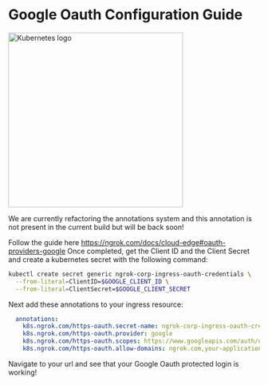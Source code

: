 # Google Oauth Configuration Guide

<img src="./docs/images/Under-Construction-Sign.png" alt="Kubernetes logo" width="350" />

We are currently refactoring the annotations system and this annotation is not present in the current build but will be back soon!


Follow the guide here https://ngrok.com/docs/cloud-edge#oauth-providers-google
Once completed, get the Client ID and the Client Secret and create a kubernetes secret with the following command:

```bash
kubectl create secret generic ngrok-corp-ingress-oauth-credentials \
  --from-literal=ClientID=$GOOGLE_CLIENT_ID \
  --from-literal=ClientSecret=$GOOGLE_CLIENT_SECRET
```

Next add these annotations to your ingress resource:

```yaml
  annotations:
    k8s.ngrok.com/https-oauth.secret-name: ngrok-corp-ingress-oauth-credentials
    k8s.ngrok.com/https-oauth.provider: google
    k8s.ngrok.com/https-oauth.scopes: https://www.googleapis.com/auth/userinfo.email,https://www.googleapis.com/auth/userinfo.profile
    k8s.ngrok.com/https-oauth.allow-domains: ngrok.com,your-application-domain.com
```

Navigate to your url and see that your Google Oauth protected login is working!